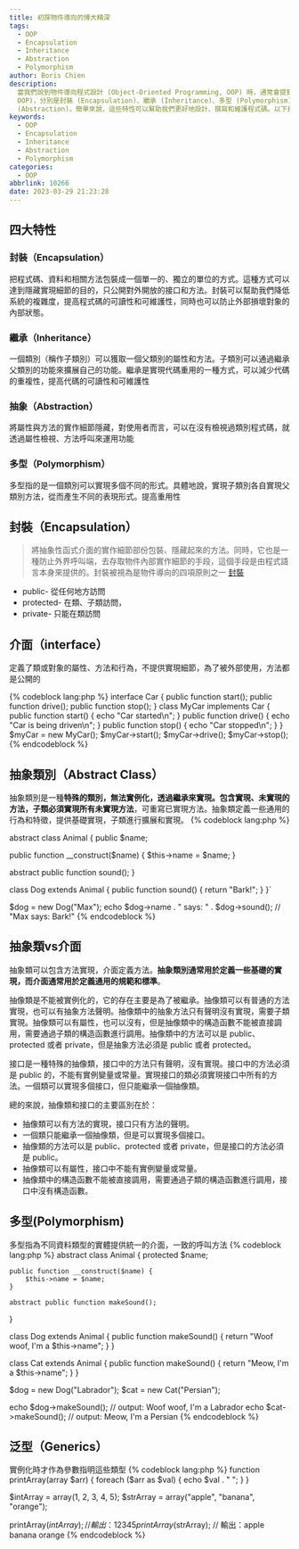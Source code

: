 ```yaml
---
title: 初探物件導向的博大精深
tags:
  - OOP
  - Encapsulation
  - Inheritance
  - Abstraction
  - Polymorphism
author: Boris Chien
description: 
  當我們說到物件導向程式設計 (Object-Oriented Programming, OOP) 時，通常會提到四大特性 (Four Pillars of
  OOP)，分別是封裝 (Encapsulation)、繼承 (Inheritance)、多型 (Polymorphism) 和抽象
  (Abstraction)。簡單來說，這些特性可以幫助我們更好地設計、撰寫和維護程式碼。以下是四大特性的簡單介紹：
keywords:
  - OOP
  - Encapsulation
  - Inheritance
  - Abstraction
  - Polymorphism
categories:
  - OOP
abbrlink: 10266
date: 2023-03-29 21:23:28
---
```

## 四大特性
### 封裝（Encapsulation）
把程式碼、資料和相關方法包裝成一個單一的、獨立的單位的方式。這種方式可以達到隱藏實現細節的目的，只公開對外開放的接口和方法。封裝可以幫助我們降低系統的複雜度，提高程式碼的可讀性和可維護性，同時也可以防止外部損壞對象的內部狀態。
### 繼承（Inheritance）
一個類別（稱作子類別）可以獲取一個父類別的屬性和方法。子類別可以通過繼承父類別的功能來擴展自己的功能。繼承是實現代碼重用的一種方式，可以減少代碼的重複性，提高代碼的可讀性和可維護性
### 抽象（Abstraction）
將屬性與方法的實作細節隱藏，對使用者而言，可以在沒有檢視過類別程式碼，就透過屬性檢視、方法呼叫來運用功能
### 多型（Polymorphism）
多型指的是一個類別可以實現多個不同的形式。具體地說，實現子類別各自實現父類別方法，從而產生不同的表現形式。提高重用性
## 封裝（Encapsulation）
> 將抽象性函式介面的實作細節部份包裝、隱藏起來的方法。同時，它也是一種防止外界呼叫端，去存取物件內部實作細節的手段，這個手段是由程式語言本身來提供的。封裝被視為是物件導向的四項原則之一
[封裝](https://zh.wikipedia.org/zh-tw/%E5%B0%81%E8%A3%9D_(%E7%89%A9%E4%BB%B6%E5%B0%8E%E5%90%91%E7%A8%8B%E5%BC%8F%E8%A8%AD%E8%A8%88))
- public- 從任何地方訪問
- protected- 在類、子類訪問，
- private- 只能在類訪問

## 介面（interface）
定義了類或對象的屬性、方法和行為，不提供實現細節，為了被外部使用，方法都是公開的

{% codeblock lang:php %}
interface Car {
    public function start();
    public function drive();
    public function stop();
}
class MyCar implements Car {
    public function start() {
        echo "Car started\n";
    }
    public function drive() {
        echo "Car is being driven\n";
    }
    public function stop() {
        echo "Car stopped\n";
    }
}
$myCar = new MyCar();
$myCar->start();
$myCar->drive();
$myCar->stop();
{% endcodeblock %}

## 抽象類別（Abstract Class）
抽象類別是一種**特殊的類別，無法實例化，透過繼承來實現。包含實現、未實現的方法，子類必須實現所有未實現方法**，可重寫已實現方法。抽象類定義一些通用的行為和特徵，提供基礎實現，子類進行擴展和實現。
{% codeblock lang:php %}

abstract class Animal {
  public $name;
  
  public function __construct($name) {
    $this->name = $name;
  } 
  
  abstract public function sound();
}

class Dog extends Animal {
  public function sound() {
    return "Bark!";
  }
}`

$dog = new Dog("Max");
echo $dog->name . " says: " . $dog->sound(); // "Max says: Bark!"
{% endcodeblock %}

## 抽象類vs介面
抽象類可以包含方法實現，介面定義方法。**抽象類別通常用於定義一些基礎的實現，而介面通常用於定義通用的規範和標準**。

抽像類是不能被實例化的，它的存在主要是為了被繼承。抽像類可以有普通的方法實現，也可以有抽象方法聲明。抽像類中的抽象方法只有聲明沒有實現，需要子類實現。抽像類可以有屬性，也可以沒有，但是抽像類中的構造函數不能被直接調用，需要通過子類的構造函數進行調用。抽像類中的方法可以是 public、protected 或者 private，但是抽象方法必須是 public 或者 protected。

接口是一種特殊的抽像類，接口中的方法只有聲明，沒有實現。接口中的方法必須是 public 的，不能有實例變量或常量。實現接口的類必須實現接口中所有的方法。一個類可以實現多個接口，但只能繼承一個抽像類。

總的來說，抽像類和接口的主要區別在於：

* 抽像類可以有方法的實現，接口只有方法的聲明。
* 一個類只能繼承一個抽像類，但是可以實現多個接口。
* 抽像類的方法可以是 public、protected 或者 private，但是接口的方法必須是 public。
* 抽像類可以有屬性，接口中不能有實例變量或常量。
* 抽像類中的構造函數不能被直接調用，需要通過子類的構造函數進行調用，接口中沒有構造函數。

## 多型(Polymorphism)
多型指為不同資料類型的實體提供統一的介面，一致的呼叫方法
{% codeblock lang:php %}
abstract class Animal {
    protected $name;

    public function __construct($name) {
        $this->name = $name;
    }

    abstract public function makeSound();
}

class Dog extends Animal {
    public function makeSound() {
        return "Woof woof, I'm a $this->name";
    }
}

class Cat extends Animal {
    public function makeSound() {
        return "Meow, I'm a $this->name";
    }
}

$dog = new Dog("Labrador");
$cat = new Cat("Persian");

echo $dog->makeSound(); // output: Woof woof, I'm a Labrador
echo $cat->makeSound(); // output: Meow, I'm a Persian
{% endcodeblock %}

## 泛型（Generics）
實例化時才作為參數指明這些類型
{% codeblock lang:php %}
function printArray(array $arr) {
    foreach ($arr as $val) {
        echo $val . " ";
    }
}

$intArray = array(1, 2, 3, 4, 5);
$strArray = array("apple", "banana", "orange");

printArray($intArray); // 輸出：1 2 3 4 5
printArray($strArray); // 輸出：apple banana orange
{% endcodeblock %}
